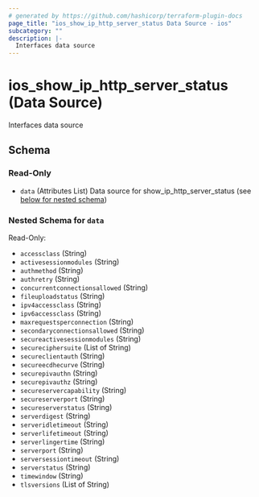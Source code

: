 ```yaml
---
# generated by https://github.com/hashicorp/terraform-plugin-docs
page_title: "ios_show_ip_http_server_status Data Source - ios"
subcategory: ""
description: |-
  Interfaces data source
---
```


# ios_show_ip_http_server_status (Data Source)

Interfaces data source



<!-- schema generated by tfplugindocs -->
## Schema

### Read-Only

- `data` (Attributes List) Data source for show_ip_http_server_status (see [below for nested schema](#nestedatt--data))

<a id="nestedatt--data"></a>
### Nested Schema for `data`

Read-Only:

- `accessclass` (String)
- `activesessionmodules` (String)
- `authmethod` (String)
- `authretry` (String)
- `concurrentconnectionsallowed` (String)
- `fileuploadstatus` (String)
- `ipv4accessclass` (String)
- `ipv6accessclass` (String)
- `maxrequestsperconnection` (String)
- `secondaryconnectionsallowed` (String)
- `secureactivesessionmodules` (String)
- `secureciphersuite` (List of String)
- `secureclientauth` (String)
- `secureecdhecurve` (String)
- `securepivauthn` (String)
- `securepivauthz` (String)
- `secureservercapability` (String)
- `secureserverport` (String)
- `secureserverstatus` (String)
- `serverdigest` (String)
- `serveridletimeout` (String)
- `serverlifetimeout` (String)
- `serverlingertime` (String)
- `serverport` (String)
- `serversessiontimeout` (String)
- `serverstatus` (String)
- `timewindow` (String)
- `tlsversions` (List of String)
